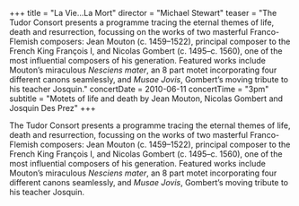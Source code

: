 +++
title = "La Vie...La Mort"
director = "Michael Stewart"
teaser = "The Tudor Consort presents a programme tracing the eternal themes of life, death and resurrection, focussing on the works of two masterful Franco-Flemish composers: Jean Mouton (c. 1459–1522), principal composer to the French King François I, and Nicolas Gombert (c. 1495–c. 1560), one of the most influential composers of his generation. Featured works include Mouton’s miraculous *Nesciens mater*, an 8 part motet incorporating four different canons seamlessly, and *Musae Jovis*, Gombert’s moving tribute to his teacher Josquin."
concertDate = 2010-06-11
concertTime = "3pm"
subtitle = "Motets of life and death  by Jean Mouton, Nicolas Gombert and Josquin Des Prez"
+++

The Tudor Consort presents a programme tracing the eternal themes of life, death and resurrection, focussing on the works of two masterful Franco-Flemish composers: Jean Mouton (c. 1459–1522), principal composer to the French King François I, and Nicolas Gombert (c. 1495–c. 1560), one of the most influential composers of his generation. Featured works include Mouton’s miraculous *Nesciens mater*, an 8 part motet incorporating four different canons seamlessly, and *Musae Jovis*, Gombert’s moving tribute to his teacher Josquin.
